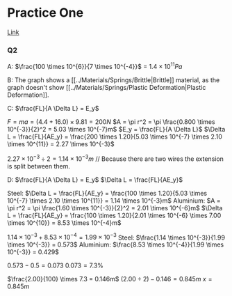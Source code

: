 # Practice One
[Link](https://m.exampro.net/?=vujyuui)

### Q2
A: $\frac{100 \times 10^{6}}{7 \times 10^{-4}}$ = $1.4 \times 10^{11}Pa$

B: The graph shows a [[../Materials/Springs/Brittle|Brittle]] material, as the graph doesn't show [[../Materials/Springs/Plastic Deformation|Plastic Deformation]].

C: $\frac{FL}{A \Delta L} = E_y$

$F = ma = (4.4 + 16.0) \times 9.81 = 200N$
$A = \pi r^2 = \pi \frac{0.800 \times 10^{-3}}{2}^2 = 5.03 \times 10^{-7}m$
$E_y = \frac{FL}{A \Delta L}$
$\Delta L = \frac{FL}{AE_y} = \frac{200 \times 1.20}{5.03 \times 10^{-7} \times 2.10 \times 10^{11}} = 2.27 \times 10^{-3}$

$2.27 \times 10^{-3} \div 2 = 1.14 \times 10^{-3}m$ // Because there are two wires the extension is split between them.

D:
$\frac{FL}{A \Delta L} = E_y$
$\Delta L = \frac{FL}{AE_y}$

Steel:
$\Delta L = \frac{FL}{AE_y} = \frac{100 \times 1.20}{5.03 \times 10^{-7} \times 2.10 \times 10^{11}} = 1.14 \times 10^{-3}m$
Aluminium:
$A = \pi r^2 = \pi \frac{1.60 \times 10^{-3}}{2}^2 = 2.01 \times 10^{-6}m$
$\Delta L = \frac{FL}{AE_y} = \frac{100 \times 1.20}{2.01 \times 10^{-6} \times 7.00 \times 10^{10}} = 8.53 \times 10^{-4}m$

$1.14 \times 10^{-3} + 8.53 \times 10^{-4} = 1.99 \times 10^{-3}$
Steel:
$\frac{1.14 \times 10^{-3}}{1.99 \times 10^{-3}} = 0.573$
Aluminium:
$\frac{8.53 \times 10^{-4}}{1.99 \times 10^{-3}} = 0.429$

$0.573 - 0.5 = 0.073$
$0.073 = 7.3\%$

$\frac{2.00}{100} \times 7.3 = 0.146m$
$(2.00 \div 2) - 0.146 = 0.845m$
$x = 0.845m$